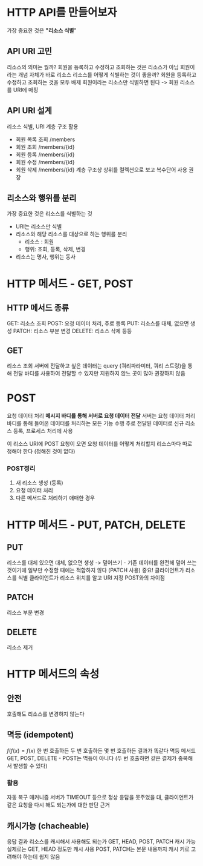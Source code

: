 # HTTP API를 만들어보자 
가장 중요한 것은 **"리소스 식별**"

## API URI 고민 
리소스의 의미는 뭘까? 
	회원을 등록하고 수정하고 조회하는 것은 리소스가 아님 
	회원이라는 개념 자체가 바로 리소스 
리소스를 어떻게 식별하는 것이 좋을까?
	회원을 등록하고 수정하고 조회하는 것을 모두 배제
	회원이라는 리소스만 식별하면 된다 -> 회원 리소스를 URI에 매핑 

## API URI 설계
리소스 식별, URI 계층 구조 활용 
- 회원 목록 조회 /members
- 회원 조회 /members/{id}
- 회원 등록 /members/{id}
- 회원 수정 /members/{id}
- 회원 삭제 /members/{id}
계층 구조상 상위를 컬렉션으로 보고 복수단어 사용 권장 

## 리소스와 행위를 분리 
가장 중요한 것은 리소스를 식별하는 것 
- URI는 리소스만 식별
- 리소스와 해당 리소스를 대상으로 하는 행위를 분리 
	- 리소스 : 회원
	- 행위: 조회, 등록, 삭제, 변경 
- 리소스는 명사, 행위는 동사 

# HTTP 메서드 - GET, POST
## HTTP 메서드 종류 
GET: 리소스 조회
POST: 요청 데이터 처리, 주로 등록
PUT: 리소스를 대체, 없으면 생성 
PATCH: 리소스 부분 변경 
DELETE: 리소스 삭제 
등등

## GET
리소스 조회 
서버에 전달하고 싶은 데이터는 query (쿼리파라미터, 쿼리 스트링)을 통해 전달 
바디를 사용하여 전달할 수 있지만 지원하지 않느 곳이 많아 권장하지 않음 

# POST
요청 데이터 처리 
**메시지 바디를 통해 서버로 요청 데이터 전달**
서버는 요청 데이터 처리 
	바디를 통해 들어온 데이터를 처리하는 모든 기능 수행 
주로 전달된 데이터로 신규 리소스 등록, 프로세스 처리에 사용 

이 리소스 URI에 POST 요청이 오면 요청 데이터를 어떻게 처리할지 리소스마다 따로 정해야 한다 (정해진 것이 없다)

### POST정리 
1. 새 리소스 생성 (등록)
2. 요청 데이터 처리 
3. 다른 메서드로 처리하기 애매한 경우 

# HTTP 메서드 - PUT, PATCH, DELETE 
## PUT
리소스를 대체 
	있으면 대체, 없으면 생성 
	-> 덮어쓰기 
	- 기존 데이터를 완전헤 덮어 쓰는 것이기에 일부만 수정할 때에는 적합하지 않다 (PATCH 사용)
중요! 클라이언트가 리소스를 식별 
	클라이언트가 리소스 위치를 알고 URI 지정 
	POST와의 차이점

## PATCH
리소스 부분 변경 

## DELETE 
리소스 제거 

# HTTP 메서드의 속성 
## 안전 
호출해도 리소스를 변경하지 않는다 

## 멱등 (idempotent)
$f(f(x) = f(x)$
한 번 호출하든 두 번 호출하든 몇 번 호츨하든 결과가 똑같다 
멱등 메서드 
	GET, POST, DELETE
	- POST는 멱등이 아니다 (두 번 호출하면 같은 결제가 중복해서 발생할 수 있다)

### 활용
자동 복구 매커니즘 
서버가 TIMEOUT 등으로 정상 응답을 못주었을 대, 클라이언트가 같은 요청을 다시 해도 되는가에 대한 판단 근거 

## 캐시가능 (chacheable)
응답 결과 리소스를 캐시해서 사용해도 되는가
GET, HEAD, POST, PATCH 캐시 가능 
실제로는 GET, HEAD 정도만 캐시 사용 
	POST, PATCH는 본문 내용까지 캐시 키로 고려해야 하는데 쉽지 않음 

